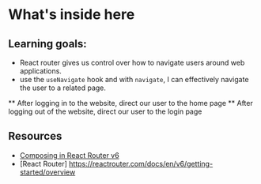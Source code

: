 # What's inside here

## Learning goals:

- React router gives us control over how to navigate users around web applications.
- use the `useNavigate` hook and with `navigate`, I can effectively navigate the user to a related page.

** After logging in to the website, direct our user to the home page
** After logging out of the website, direct our user to the login page

## Resources

- [Composing <Route> in React Router v6](https://gist.github.com/mjackson/d54b40a094277b7afdd6b81f51a0393f)
- [React Router] https://reactrouter.com/docs/en/v6/getting-started/overview